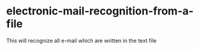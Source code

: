 # electronic-mail-recognition-from-a-file
This will recognize all e-mail which are written in the text file

